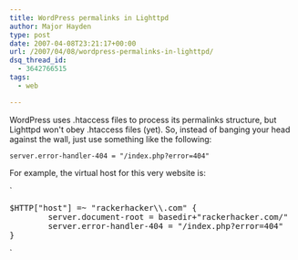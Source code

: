 ```yaml
---
title: WordPress permalinks in Lighttpd
author: Major Hayden
type: post
date: 2007-04-08T23:21:17+00:00
url: /2007/04/08/wordpress-permalinks-in-lighttpd/
dsq_thread_id:
  - 3642766515
tags:
  - web

---
```

WordPress uses .htaccess files to process its permalinks structure, but Lighttpd won't obey .htaccess files (yet). So, instead of banging your head against the wall, just use something like the following:

`server.error-handler-404 = "/index.php?error=404"`

For example, the virtual host for this very website is:

`</p>
<pre>$HTTP["host"] =~ "rackerhacker\\.com" {
        server.document-root = basedir+"rackerhacker.com/"
        server.error-handler-404 = "/index.php?error=404"
}</pre>
<p>`

